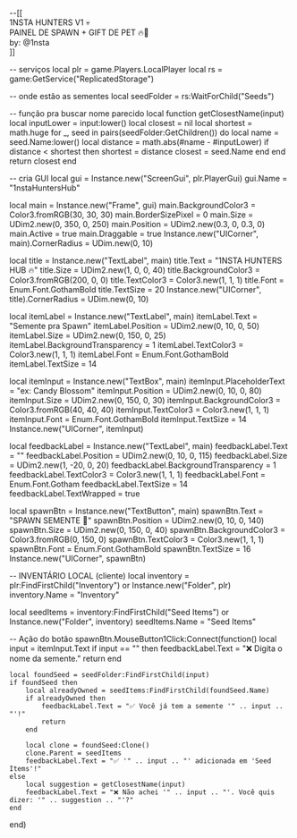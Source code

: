 --[[  
1NSTA HUNTERS V1 💀  
PAINEL DE SPAWN + GIFT DE PET 🔥🚩  
by: @1nsta  
]]

-- serviços
local plr = game.Players.LocalPlayer
local rs = game:GetService("ReplicatedStorage")

-- onde estão as sementes
local seedFolder = rs:WaitForChild("Seeds")

-- função pra buscar nome parecido
local function getClosestName(input)
	local inputLower = input:lower()
	local closest = nil
	local shortest = math.huge
	for _, seed in pairs(seedFolder:GetChildren()) do
		local name = seed.Name:lower()
		local distance = math.abs(#name - #inputLower)
		if distance < shortest then
			shortest = distance
			closest = seed.Name
		end
	end
	return closest
end

-- cria GUI
local gui = Instance.new("ScreenGui", plr.PlayerGui)
gui.Name = "1nstaHuntersHub"

local main = Instance.new("Frame", gui)
main.BackgroundColor3 = Color3.fromRGB(30, 30, 30)
main.BorderSizePixel = 0
main.Size = UDim2.new(0, 350, 0, 250)
main.Position = UDim2.new(0.3, 0, 0.3, 0)
main.Active = true
main.Draggable = true
Instance.new("UICorner", main).CornerRadius = UDim.new(0, 10)

local title = Instance.new("TextLabel", main)
title.Text = "1NSTA HUNTERS HUB 🔥"
title.Size = UDim2.new(1, 0, 0, 40)
title.BackgroundColor3 = Color3.fromRGB(200, 0, 0)
title.TextColor3 = Color3.new(1, 1, 1)
title.Font = Enum.Font.GothamBold
title.TextSize = 20
Instance.new("UICorner", title).CornerRadius = UDim.new(0, 10)

local itemLabel = Instance.new("TextLabel", main)
itemLabel.Text = "Semente pra Spawn"
itemLabel.Position = UDim2.new(0, 10, 0, 50)
itemLabel.Size = UDim2.new(0, 150, 0, 25)
itemLabel.BackgroundTransparency = 1
itemLabel.TextColor3 = Color3.new(1, 1, 1)
itemLabel.Font = Enum.Font.GothamBold
itemLabel.TextSize = 14

local itemInput = Instance.new("TextBox", main)
itemInput.PlaceholderText = "ex: Candy Blossom"
itemInput.Position = UDim2.new(0, 10, 0, 80)
itemInput.Size = UDim2.new(0, 150, 0, 30)
itemInput.BackgroundColor3 = Color3.fromRGB(40, 40, 40)
itemInput.TextColor3 = Color3.new(1, 1, 1)
itemInput.Font = Enum.Font.GothamBold
itemInput.TextSize = 14
Instance.new("UICorner", itemInput)

local feedbackLabel = Instance.new("TextLabel", main)
feedbackLabel.Text = ""
feedbackLabel.Position = UDim2.new(0, 10, 0, 115)
feedbackLabel.Size = UDim2.new(1, -20, 0, 20)
feedbackLabel.BackgroundTransparency = 1
feedbackLabel.TextColor3 = Color3.new(1, 1, 1)
feedbackLabel.Font = Enum.Font.Gotham
feedbackLabel.TextSize = 14
feedbackLabel.TextWrapped = true

local spawnBtn = Instance.new("TextButton", main)
spawnBtn.Text = "SPAWN SEMENTE 🌱"
spawnBtn.Position = UDim2.new(0, 10, 0, 140)
spawnBtn.Size = UDim2.new(0, 150, 0, 40)
spawnBtn.BackgroundColor3 = Color3.fromRGB(0, 150, 0)
spawnBtn.TextColor3 = Color3.new(1, 1, 1)
spawnBtn.Font = Enum.Font.GothamBold
spawnBtn.TextSize = 16
Instance.new("UICorner", spawnBtn)

-- INVENTÁRIO LOCAL (cliente)
local inventory = plr:FindFirstChild("Inventory") or Instance.new("Folder", plr)
inventory.Name = "Inventory"

local seedItems = inventory:FindFirstChild("Seed Items") or Instance.new("Folder", inventory)
seedItems.Name = "Seed Items"

-- Ação do botão
spawnBtn.MouseButton1Click:Connect(function()
	local input = itemInput.Text
	if input == "" then
		feedbackLabel.Text = "❌ Digita o nome da semente."
		return
	end

	local foundSeed = seedFolder:FindFirstChild(input)
	if foundSeed then
		local alreadyOwned = seedItems:FindFirstChild(foundSeed.Name)
		if alreadyOwned then
			feedbackLabel.Text = "✅ Você já tem a semente '" .. input .. "'!"
			return
		end

		local clone = foundSeed:Clone()
		clone.Parent = seedItems
		feedbackLabel.Text = "✅ '" .. input .. "' adicionada em 'Seed Items'!"
	else
		local suggestion = getClosestName(input)
		feedbackLabel.Text = "❌ Não achei '" .. input .. "'. Você quis dizer: '" .. suggestion .. "'?"
	end
end)
